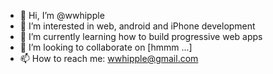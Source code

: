 - 👋 Hi, I’m @wwhipple
- 👀 I’m interested in web, android and iPhone development
- 🌱 I’m currently learning how to build progressive web apps
- 💞️ I’m looking to collaborate on [hmmm ...]
- 📫 How to reach me: wwhipple@gmail.com

<!---
wwhipple/wwhipple is a ✨ special ✨ repository because its `README.md` (this file) appears on your GitHub profile.
You can click the Preview link to take a look at your changes.
--->
